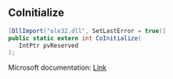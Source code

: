 ## CoInitialize

```csharp
[DllImport("ole32.dll", SetLastError = true)]
public static extern int CoInitialize(
   IntPtr pvReserved
);
```

Microsoft documentation: [Link](https://learn.microsoft.com/en-us/windows/win32/api/objbase/nf-objbase-coinitialize)
